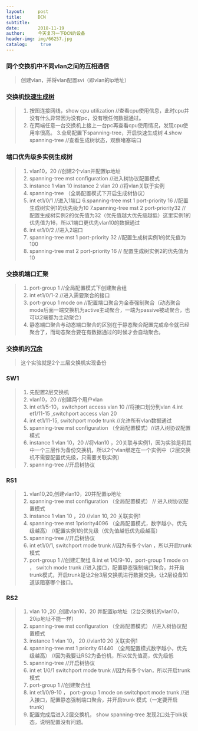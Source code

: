 ```yaml
---
layout:     post
title:      DCN	
subtitle:   
date:       2018-11-19
author:     今天复习一下DCN的设备
header-img: img/66257.jpg
catalog: 	 true
---
```


### 同个交换机中不同vlan之间的互相通信
> 创建vlan，并将vlan配置svi（即vlan的ip地址）

### 交换机[快速生成树](https://baike.baidu.com/item/快速生成树/2331290)
> 1. 按图连接网线，show cpu utilization //查看cpu使用信息，此时cpu并没有什么异常因为没有pc，没有哦任何数据通过。
> 2. 在两端任意一台交换机上接上一台pc再查看cpu使用情况，发现cpu使用率很高。
> 3.全局配置下spanning-tree，开启快速生成树
> 4.show spanning-tree  //查看生成树状态，观察堵塞端口

### 端口优先级多实例生成树
>1. vlan10，20 //创建2个vlan并配置ip地址
>2. spanning-tree mst configuration  //进入树协议配置模式
>3. instance 1 vlan 10 instance 2 vlan 20 //将vlan关联于实例
>4. spanning-tree （全局配置模式下开启生成树协议）
>5. int et1/0/1 //进入1端口
>6.spanning-tree mst 1 port-priority 16  //配置生成树实例1的优先级为10
>7.spanning-tree mst 2 port-priority32 // 配置生成树实例2的优先值为32（优先值越大优先级越低）这里实例1的优先值为16，所以1端口更优先vlan10的数据通过
>8. int et1/0/2   //进入2端口
>9. spanning-tree mst 1 port-priority 32  //配置生成树实例1的优先值为100
>10. spanning-tree mst 2 port-priority 16  // 配置生成树实例2的优先值为10

### 交换机端口汇聚
>1. port-group 1  //全局配置模式下创建聚合组
>2. int et1/0/1-2  //进入需要聚合的接口
>3. port-group 1 mode on  //配置端口聚合为金泰强制聚合（动态聚合mode后面一端交换机为active主动聚合，一端为passive被动聚合，也可以2端都为主动聚合）
>4. 静态端口聚合与动态端口聚合的区别在于静态聚合配置完成命令就已经聚合了，而动态聚合要在有数据通过的时候才会自动聚合。

### 交换机的[冗余](https://zhidao.baidu.com/question/26879708.html)

>这个实验就是2个三层交换机实现备份

### SW1
>1. 先配置2层交换机
>2. vlan10，20 //创建两个用户vlan
>3. int et1/5-10，switchport access vlan 10   //将接口划分到vlan
>4.int et1/11-15 ,switchport access vlan 20
>5. int et1/11-15, switchport mode trunk //允许所有vlan数据通过
>6. spanning-tree mst configuration （全局配置模式）//进入树协议配置模式
>7. instance 1 vlan 10，20 //将vlan10 ，20关联与实例1，因为实验是将其中一个三层作为备份交换机，所以2个vlan绑定在一个实例中（2层交换机不需要配置优先级，只需要关联实例）
>8. spanning-tree  //开启树协议

### RS1
>1. vlan10,20,创建vlan10，20并配置ip地址
>2. spanning-tree mst configuration （全局配置模式） // 进入树协议配置模式
>3. instance 1 vlan 10 ，20  //vlan 10, 20 关联实例1
>4. spanning-tree mst 1priority4096 （全局配置模式，数字越小，优先级越高） //配置实例1的优先级（优先值越低优先级越高）
>5. spanning-tree  //开启树协议
>6. int et1/0/1, switchport mode trunk  //因为有多个vlan ，所以开启trunk模式
>7. port-group 1 //创建汇聚组
>8.int et 1/0/9-10，port-group 1 mode on ， switch mode trunk //进入接口，配置静态强制端口聚合，并开启trunk模式，开启trunk是让2台3层交换机进行数据交换，让2层设备知道该阻塞哪个接口。

### RS2
>1. vlan 10 ,20 ,创建vlan10，20 并配置ip地址（2台交换机的vlan10，20ip地址不能一样）
>2. spanning-tree mst configuration （全局配置模式） //进入树协议配置模式
>3. instance 1 vlan 10， 20  //vlan10 20 关联实例1 
>4. spanning-tree mst 1 priority 61440 （全局配置模式数字越小，优先级越高） //因为我要让RS2为备份机，所以优先值高，优先级低
>5. spanning-tree //开启树协议
>6. int et 1/0/1 switchport mode trunk //因为有多个vlan，所以开启trunk模式
>7. port-group 1 //创建聚合组
>8. int et1/0/9-10 ， port-group 1 mode on switchport mode trunk //进入接口，配置静态强制端口聚合，并开启trunk 模式（一定要开启trunk）
>9. 配置完成后进入2层交换机， show spanning-tree 发现2口处于blk状态，说明配置没有问题。